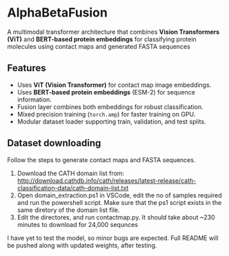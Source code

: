 # AlphaBetaFusion
A multimodal transformer architecture that combines **Vision Transformers (ViT)** and **BERT-based protein embeddings** for classifying protein molecules using contact maps and generated FASTA sequences

## Features
- Uses **ViT (Vision Transformer)** for contact map image embeddings.
- Uses **BERT-based protein embeddings** (ESM-2) for sequence information.
- Fusion layer combines both embeddings for robust classification.
- Mixed precision training (`torch.amp`) for faster training on GPU.
- Modular dataset loader supporting train, validation, and test splits.

## Dataset downloading
Follow the steps to generate contact maps and FASTA sequences.
1. Download the CATH domain list from: http://download.cathdb.info/cath/releases/latest-release/cath-classification-data/cath-domain-list.txt
2. Open domain_extraction.ps1 in VSCode, edit the no of samples required and run the powershell script. Make sure that the ps1 script exists in the same diretory of the domain list file.
3. Edit the directores, and run contactmap.py. It should take about ~230 minutes to download for 24,000 sequnces


I have yet to test the model, so minor bugs are expected. Full README will be pushed along with updated weights, after testing. 
